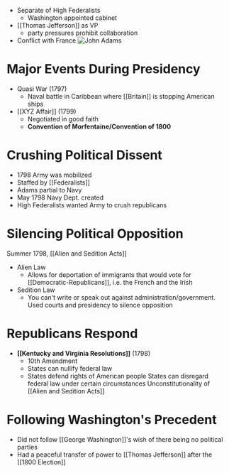 - Separate of High Federalists
	- Washington appointed cabinet
- [[Thomas Jefferson]] as VP
	- party pressures prohibit collaboration
- Conflict with France
![John Adams](https://upload.wikimedia.org/wikipedia/commons/thumb/f/ff/Gilbert_Stuart%2C_John_Adams%2C_c._1800-1815%2C_NGA_42933.jpg/220px-Gilbert_Stuart%2C_John_Adams%2C_c._1800-1815%2C_NGA_42933.jpg)
# Major Events During Presidency
- Quasi War (1797)
	- Naval battle in Caribbean where [[Britain]] is stopping American ships
- [[XYZ Affair]] (1799)
	- Negotiated in good faith
	- **Convention of Morfentaine/Convention of 1800**
# Crushing Political Dissent
- 1798 Army was mobilized
- Staffed by [[Federalists]]
- Adams partial to Navy
- May 1798 Navy Dept. created
- High Federalists wanted Army to crush republicans
# Silencing Political Opposition
Summer 1798, [[Alien and Sedition Acts]]
- Alien Law
	- Allows for deportation of immigrants that would vote for [[Democratic-Republicans]], i.e. the French and the Irish
- Sedition Law
	- You can't write or speak out against administration/government.
Used courts and presidency to silence opposition
# Republicans Respond
- **[[Kentucky and Virginia Resolutions]]** (1798)
	- 10th Amendment
	- States can nullify federal law
	- States defend rights of American people
States can disregard federal law under certain circumstances
Unconstitutionality of [[Alien and Sedition Acts]]
# Following Washington's Precedent
- Did not follow [[George Washington]]'s wish of there being no political parties
- Had a peaceful transfer of power to [[Thomas Jefferson]] after the [[1800 Election]]